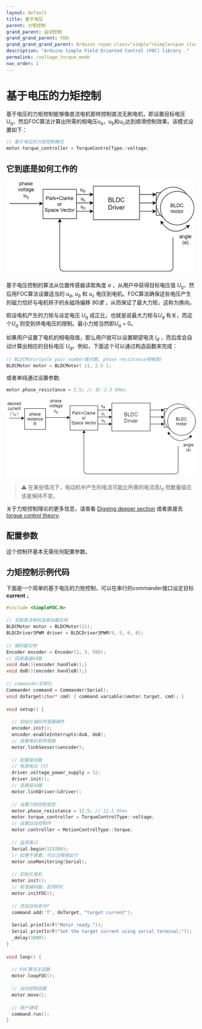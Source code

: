 ```yaml
---
layout: default
title: 基于电压
parent: 力矩控制
grand_parent: 运动控制
grand_grand_parent: 代码
grand_grand_grand_parent: Arduino <span class="simple">Simple<span class="foc">FOC</span>library</span>
description: "Arduino Simple Field Oriented Control (FOC) library ."
permalink: /voltage_torque_mode
nav_order: 1
---
```


# 基于电压的力矩控制

基于电压的力矩控制能够像直流电机那样控制直流无刷电机，即设置目标电压U<sub>q</sub>，然后FOC算法计算出所需的相电压u<sub>a</sub>，u<sub>b</sub>和u<sub>c</sub>达到顺滑控制效果。该模式设置如下：

```cpp
// 基于电压的力矩控制模式
motor.torque_controller = TorqueControlType::voltage;
```
## 它到底是如何工作的
 <a name="foc_image"></a><img src="extras/Images/voltage_loop.png" class="width40">

基于电压控制的算法从位置传感器读取角度 <i>a</i> ，从用户中获得目标电压值 <i>U<sub>q</sub></i>，然后用FOC算法设置适当的 <i>u<sub>a</sub></i>, <i>u<sub>b</sub></i> 和 <i>u<sub>c</sub></i> 电压到电机。FOC算法确保这些电压产生的磁力恰好与电机转子的永磁场偏移 <i>90度</i> ，从而保证了最大力矩，这称为换向。

假设电机产生的力矩与设定电压 <i>U<sub>q</sub></i> 成正比，也就是说最大力矩与<i>U<sub>q</sub></i> 有关，而这个<i>U<sub>q</sub></i> 则受到供电电压的限制。最小力矩当然即<i>U<sub>q</sub></i> = 0。

如果用户设置了电机的相电阻值，那么用户就可以设置期望电流 <i>I<sub>d</sub></i> ，而后库会自动计算出相应的目标电压 <i>U<sub>q</sub></i>。例如，下面这个可以通过构造函数来完成：

```cpp
// BLDCMotor(pole pair number极对数, phase resistance相电阻)
BLDCMotor motor = BLDCMotor( 11, 2.5 );
```
或者单纯通过设置参数:
```cpp
motor.phase_resistance = 2.5; // 如：2.5 Ohms
```

<a name="foc_image"></a><img src="extras/Images/voltage_mode.png" class="width50">

<blockquote class="warning">
⚠️ 在某些情况下，电动机中产生的电流可能比所需的电流高<i>I<sub>d</sub></i> 但数量级应该是保持不变。
</blockquote>


关于力矩控制理论的更多信息，请查看 [Digging deeper section](digging_deeper) 或者直接去 [torque control theory](voltage_torque_control).

## 配置参数
这个控制环基本无需任何配置参数。

## 力矩控制示例代码
下面是一个简单的基于电压的力矩控制，可以在串行的commander接口设定目标 **current** 。

```cpp
#include <SimpleFOC.h>

// 无刷直流电机及驱动器实例
BLDCMotor motor = BLDCMotor(11);
BLDCDriver3PWM driver = BLDCDriver3PWM(9, 5, 6, 8);

// 编码器实例
Encoder encoder = Encoder(2, 3, 500);
// 回调通道A和B
void doA(){encoder.handleA();}
void doB(){encoder.handleB();}

// commander实例化
Commander command = Commander(Serial);
void doTarget(char* cmd) { command.variable(&motor.target, cmd); }

void setup() { 
  
  // 初始化编码传感器硬件
  encoder.init();
  encoder.enableInterrupts(doA, doB); 
  // 连接电机和传感器
  motor.linkSensor(&encoder);

  // 配置驱动器
  // 电源电压 [V]
  driver.voltage_power_supply = 12;
  driver.init();
  // 连接驱动器
  motor.linkDriver(&driver);

  // 设置力矩控制类型：
  motor.phase_resistance = 12.5; // 12.5 Ohms
  motor.torque_controller = TorqueControlType::voltage;
  // 设置运动控制环
  motor.controller = MotionControlType::torque;

  // 监视串口
  Serial.begin(115200);
  // 如果不需要，可以注释掉此行
  motor.useMonitoring(Serial);

  // 初始化电机
  motor.init();
  // 校准编码器，启用FOC
  motor.initFOC();

  // 添加目标命令T
  command.add('T', doTarget, "target current");

  Serial.println(F("Motor ready."));
  Serial.println(F("Set the target current using serial terminal:"));
  _delay(1000);
}

void loop() {

  // FOC算法主函数
  motor.loopFOC();

  // 运动控制函数
  motor.move();

  // 用户通信
  command.run();
}
```